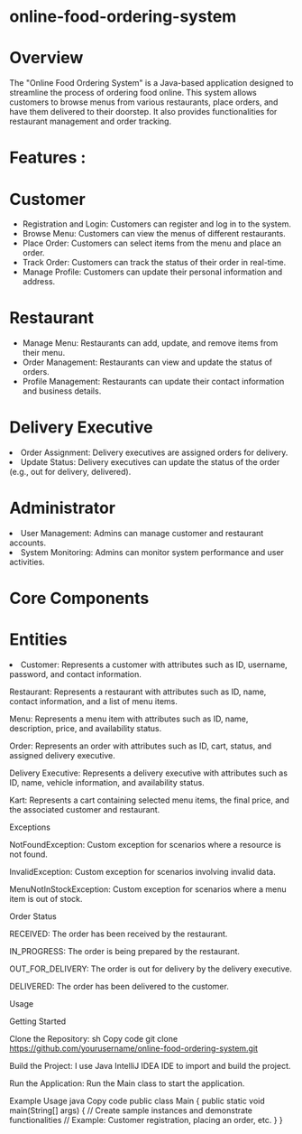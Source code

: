 # online-food-ordering-system

# Overview

The "Online Food Ordering System" is a Java-based application designed to streamline the process of ordering food online. This system allows customers to browse menus from various restaurants, place orders, and have them delivered to their doorstep. It also provides functionalities for restaurant management and order tracking.

# Features :

# Customer
<ul>
<li> Registration and Login: Customers can register and log in to the system.</li>
<li> Browse Menu: Customers can view the menus of different restaurants.</li>
<li> Place Order: Customers can select items from the menu and place an order.</li>
<li> Track Order: Customers can track the status of their order in real-time.</li>
<li> Manage Profile: Customers can update their personal information and address.</li>
</ul>

# Restaurant
<ul>
<li>Manage Menu: Restaurants can add, update, and remove items from their menu.</li>
<li>Order Management: Restaurants can view and update the status of orders.</li>
<li>Profile Management: Restaurants can update their contact information and business details.</li>
</ul>

# Delivery Executive

<li>Order Assignment: Delivery executives are assigned orders for delivery.</li>
<li>Update Status: Delivery executives can update the status of the order (e.g., out for delivery, delivered).</li>

# Administrator

<li>User Management: Admins can manage customer and restaurant accounts.</li>
<li>System Monitoring: Admins can monitor system performance and user activities.</li>


# Core Components

# Entities
<li>Customer: Represents a customer with attributes such as ID, username, password, and contact information.</li>

Restaurant: Represents a restaurant with attributes such as ID, name, contact information, and a list of menu items.

Menu: Represents a menu item with attributes such as ID, name, description, price, and availability status.

Order: Represents an order with attributes such as ID, cart, status, and assigned delivery executive.

Delivery Executive: Represents a delivery executive with attributes such as ID, name, vehicle information, and availability status.

Kart: Represents a cart containing selected menu items, the final price, and the associated customer and restaurant.


Exceptions

NotFoundException: Custom exception for scenarios where a resource is not found.

InvalidException: Custom exception for scenarios involving invalid data.

MenuNotInStockException: Custom exception for scenarios where a menu item is out of stock.


Order Status

RECEIVED: The order has been received by the restaurant.

IN_PROGRESS: The order is being prepared by the restaurant.

OUT_FOR_DELIVERY: The order is out for delivery by the delivery executive.

DELIVERED: The order has been delivered to the customer.


Usage

Getting Started

Clone the Repository:
sh
Copy code
git clone https://github.com/yourusername/online-food-ordering-system.git

Build the Project:
I use Java IntelliJ IDEA IDE to import and build the project.

Run the Application:
Run the Main class to start the application.

Example Usage
java
Copy code
public class Main {
public static void main(String[] args) {
// Create sample instances and demonstrate functionalities
// Example: Customer registration, placing an order, etc.
}
}
